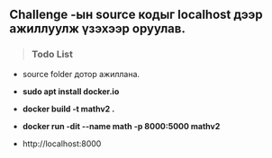  ## Challenge -ын source кодыг localhost дээр ажиллуулж үзэхээр оруулав.

>###  Todo List
 - source folder дотор ажиллана.
-  **sudo apt install docker.io**

- **docker build -t mathv2 .**

- **docker run -dit --name math -p 8000:5000 mathv2**

- http://localhost:8000



